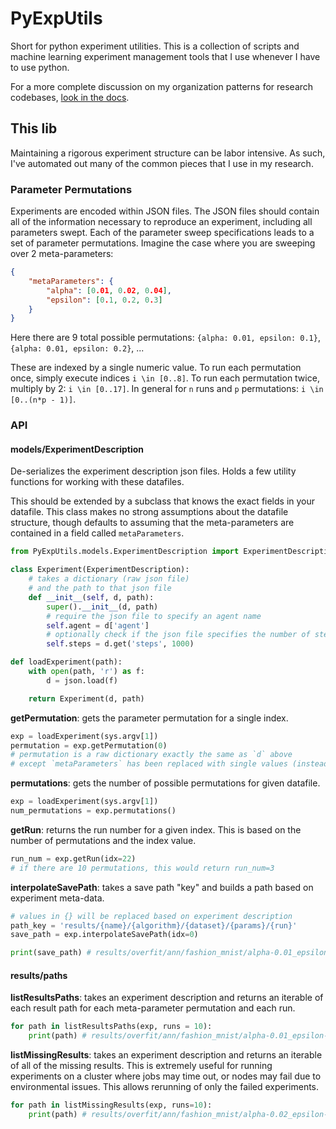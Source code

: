# PyExpUtils

Short for python experiment utilities.
This is a collection of scripts and machine learning experiment management tools that I use whenever I have to use python.

For a more complete discussion on my organization patterns for research codebases, [look in the docs](docs/OrganizationPatterns.md).

## This lib
Maintaining a rigorous experiment structure can be labor intensive.
As such, I've automated out many of the common pieces that I use in my research.

### Parameter Permutations
Experiments are encoded within JSON files.
The JSON files should contain all of the information necessary to reproduce an experiment, including all parameters swept.
Each of the parameter sweep specifications leads to a set of parameter permutations.
Imagine the case where you are sweeping over 2 meta-parameters:
```json
{
    "metaParameters": {
        "alpha": [0.01, 0.02, 0.04],
        "epsilon": [0.1, 0.2, 0.3]
    }
}
```
Here there are 9 total possible permutations: `{alpha: 0.01, epsilon: 0.1}`, `{alpha: 0.01, epsilon: 0.2}`, ...

These are indexed by a single numeric value.
To run each permutation once, simply execute indices `i \in [0..8]`.
To run each permutation twice, multiply by 2: `i \in [0..17]`.
In general for `n` runs and `p` permutations: `i \in [0..(n*p - 1)]`.

### API
#### models/ExperimentDescription
De-serializes the experiment description json files.
Holds a few utility functions for working with these datafiles.

This should be extended by a subclass that knows the exact fields in your datafile.
This class makes no strong assumptions about the datafile structure, though defaults to assuming that the meta-parameters are contained in a field called `metaParameters`.

```python
from PyExpUtils.models.ExperimentDescription import ExperimentDescription

class Experiment(ExperimentDescription):
    # takes a dictionary (raw json file)
    # and the path to that json file
    def __init__(self, d, path):
        super().__init__(d, path)
        # require the json file to specify an agent name
        self.agent = d['agent']
        # optionally check if the json file specifies the number of steps
        self.steps = d.get('steps', 1000)

def loadExperiment(path):
    with open(path, 'r') as f:
        d = json.load(f)

    return Experiment(d, path)
```

**getPermutation**: gets the parameter permutation for a single index.
```python
exp = loadExperiment(sys.argv[1])
permutation = exp.getPermutation(0)
# permutation is a raw dictionary exactly the same as `d` above
# except `metaParameters` has been replaced with single values (instead of sweeps)
```

**permutations**: gets the number of possible permutations for given datafile.
```python
exp = loadExperiment(sys.argv[1])
num_permutations = exp.permutations()
```

**getRun**: returns the run number for a given index.
This is based on the number of permutations and the index value.
```python
run_num = exp.getRun(idx=22)
# if there are 10 permutations, this would return run_num=3
```

**interpolateSavePath**: takes a save path "key" and builds a path based on experiment meta-data.
```python
# values in {} will be replaced based on experiment description
path_key = 'results/{name}/{algorithm}/{dataset}/{params}/{run}'
save_path = exp.interpolateSavePath(idx=0)

print(save_path) # results/overfit/ann/fashion_mnist/alpha-0.01_epsilon-0.01/0
```

#### results/paths
**listResultsPaths**: takes an experiment description and returns an iterable of each result path for each meta-parameter permutation and each run.
```python
for path in listResultsPaths(exp, runs = 10):
    print(path) # results/overfit/ann/fashion_mnist/alpha-0.01_epsilon-0.01/0
```

**listMissingResults**: takes an experiment description and returns an iterable of all of the missing results. This is extremely useful for running experiments on a cluster where jobs may time out, or nodes may fail due to environmental issues. This allows rerunning of only the failed experiments.
```python
for path in listMissingResults(exp, runs=10):
    print(path) # results/overfit/ann/fashion_mnist/alpha-0.02_epsilon-0.01/8
```
